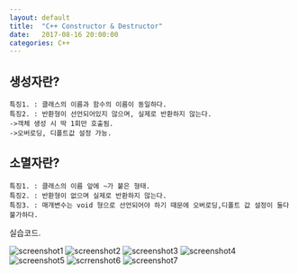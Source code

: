 ```yaml
---
layout: default
title:  "C++ Constructor & Destructor"
date:   2017-08-16 20:00:00
categories: C++
---
```



## 생성자란?
~~~
특징1. : 클래스의 이름과 함수의 이름이 동일하다.
특징2. : 반환형이 선언되어있지 않으며, 실제로 반환하지 않는다. 
->객체 생성 시 딱 1회만 호출됨.
->오버로딩, 디폴트값 설정 가능.
~~~
## 소멸자란?
~~~
특징1. : 클래스의 이름 앞에 ~가 붙은 형태.
특징2. : 반환형이 없으며 실제로 반환하지 않는다.
특징3. : 매개변수는 void 형으로 선언되어야 하기 때문에 오버로딩,디폴트 값 설정이 둘다 불가하다.
~~~
실습코드.

![screenshot1](http://postfiles4.naver.net/MjAxNzA3MzFfMTEy/MDAxNTAxNDk3NDE4Mjk5.9K_02O7-qn9YGe8yyW8wQ4n4Zz904nwCtaFWbqUb4YQg.awHXDap4Msli-qhdMZjIoUIzMZW1Y10wDk-G0pyfx48g.JPEG.qwq713/1.jpg?type=w2)
![screenshot2](http://postfiles10.naver.net/MjAxNzA3MzFfOTkg/MDAxNTAxNDk3NDE4NDY3.Sj1RYeokBG1O0Ff2ycri82EWRmMQM20jcbyw-cyNAXcg.Tmax_L8af6r-BirtWvbHqZ04Xhg_0E7RirmJF0c5qUkg.JPEG.qwq713/2.jpg?type=w2)
![screenshot3](http://postfiles13.naver.net/MjAxNzA3MzFfMjYz/MDAxNTAxNDk3NDE4NjYz.aJjJQ9J5zP4owCZ5Hw-HzmaZqLip7VxZmlnFfzO1ZWYg.WvnZfTmM15ebIFrPhEnkhHTivuuCUbpC_2fJX_r1pLIg.JPEG.qwq713/3.jpg?type=w2)
![screenshot4](http://postfiles6.naver.net/MjAxNzA3MzFfNjcg/MDAxNTAxNDk3NDE4ODQ1.g_SPXs-AiQGth0L2Fkly8Drxr2uFi2wQju1w3xwDFIAg.6HjShLokqH-KMOAD2-9EbyaS6obXcDCYFSMFXg9LzZsg.JPEG.qwq713/4.jpg?type=w2)
![screenshot5](http://postfiles13.naver.net/MjAxNzA3MzFfMTk0/MDAxNTAxNDk3NTQxOTAz.EnUZjEDXt5huBEU6eTScVUFg47d5pL5FeJQX94TS-k0g.1njoTrW2jQQvSGseIaGq5M6onCn_f1-bDEbZR_pIf3Ug.JPEG.qwq713/1.jpg?type=w2)
![scrrenshot6](http://postfiles12.naver.net/MjAxNzA3MzFfMjYg/MDAxNTAxNDk3NTQyMTA2.TuO_Yyj2_r6tpzMewp-AfsFJPMeyKJBvsIA-4nkXCpgg.vhvV_0ggRG2UjpmMt5dXJATHJSQkU4KBiMxaxep3T7wg.JPEG.qwq713/2.jpg?type=w2)
![screenshot7](http://postfiles16.naver.net/MjAxNzA3MzFfMTk5/MDAxNTAxNDk3NTQyMzA2.Q3V2SoCrKnVFSGh_l3VEyzGESDXWx1f3_y1g_Zs9nY0g.mX-pSI_X5CinFVT6MAsHWbbKc8gF9ab8H0HzwFLh0UYg.JPEG.qwq713/3.jpg?type=w2)
